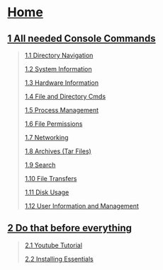 # [Home](https://github.com/Tomato6966/how-to-setup-your-linux-server/wiki)

## [1 All needed Console Commands](https://github.com/Tomato6966/how-to-setup-your-linux-server/wiki/1-All-needed-Console-Commands)
>
> [1.1 Directory Navigation](https://github.com/Tomato6966/how-to-setup-your-linux-server/wiki/1.1-Directory-Navigation)
>
> [1.2 System Information](https://github.com/Tomato6966/how-to-setup-your-linux-server/wiki/1.2-System-Information)
>
> [1.3 Hardware Information](https://github.com/Tomato6966/how-to-setup-your-linux-server/wiki/1.3-Hardware-Information)
>
> [1.4 File and Directory Cmds](https://github.com/Tomato6966/how-to-setup-your-linux-server/wiki/1.4-File-and-Directory-Commands)
>
> [1.5 Process Management](https://github.com/Tomato6966/how-to-setup-your-linux-server/wiki/1.5-Process-Management)
>
> [1.6 File Permissions](https://github.com/Tomato6966/how-to-setup-your-linux-server/wiki/1.6-File-Permissions)
>
> [1.7 Networking](https://github.com/Tomato6966/how-to-setup-your-linux-server/wiki/1.7-Networking)
>
> [1.8 Archives (Tar Files)](https://github.com/Tomato6966/how-to-setup-your-linux-server/wiki/1.8-Archives-(Tar-Files))
>
> [1.9 Search](https://github.com/Tomato6966/how-to-setup-your-linux-server/wiki/1.9-Search)
>
> [1.10 File Transfers](https://github.com/Tomato6966/how-to-setup-your-linux-server/wiki/1.10-File-Transfers)
>
> [1.11 Disk Usage](https://github.com/Tomato6966/how-to-setup-your-linux-server/wiki/1.11-Disk-Usage)
>
> [1.12 User Information and Management](https://github.com/Tomato6966/how-to-setup-your-linux-server/wiki/1.12-User-Information-and-Management)

## [2 Do that before everything](https://github.com/Tomato6966/how-to-setup-your-linux-server/wiki/2-Do-that-Before!)
>
> [2.1 Youtube Tutorial](https://github.com/Tomato6966/how-to-setup-your-linux-server/wiki/2.1-Youtube-Tutorial)
>
> [2.2 Installing Essentials](https://github.com/Tomato6966/how-to-setup-your-linux-server/wiki/2.2-Installing-Essentials)
